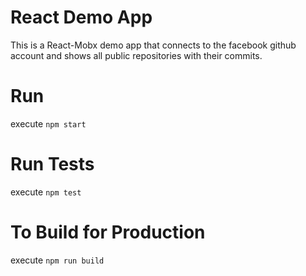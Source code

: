# React Demo App

This is a React-Mobx demo app that connects to the facebook github account and shows all public repositories with their commits.

# Run

execute `npm start`

# Run Tests

execute `npm test`

# To Build for Production

execute `npm run build`
